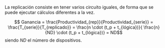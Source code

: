 La replicación consiste en tener varios circuito iguales, de forma que se puede ejecutar cálculos diferentes a la vez.

$$ Ganancia = \frac{Productividad_{rep}}{Productividad_{serie}} = \frac{T_{serie}}{T_{replicado}} = \frac{n \cdot (t_p + t_{lógica})}{ \frac{n}{ND} \cdot (t_p + t_{lógica})} = ND$$
siendo $ND$ el número de dispositivos.